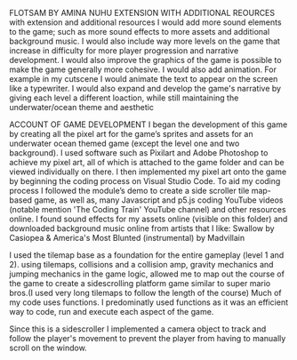 FLOTSAM BY AMINA NUHU
EXTENSION WITH ADDITIONAL REOURCES
with extension and additional resources I would add more sound elements to the game; such as more sound effects to more assets and additional background music. I would also include way more levels on the game that increase in difficulty for more player progression and narrative development. I would also improve the graphics of the game is possible to make the game generally more cohesive. I would also add animation. For example in my cutscene I would animate the text to appear on the screen like a typewriter. I would also expand and develop the game's narrative by giving each level a different loaction, while still maintaining the underwater/ocean theme and aesthetic

ACCOUNT OF GAME DEVELOPMENT 
I began the development of this game by creating all the pixel art for the game’s sprites and assets for an underwater ocean themed game (except the level one and two background). I used software such as Pixilart and Adobe Photoshop to achieve my pixel art, all of which is attached to the game folder and can be viewed individually on there. I then implemented my pixel art onto the game by beginning the coding process on Visual Studio Code. To aid my coding process I followed the module’s demo to create a side scroller tile map-based game, as well as, many Javascript and p5.js coding YouTube videos (notable mention 'The Coding Train' YouTube channel) and other resources online. I found sound effects for my assets online (visible on this folder) and downloaded background music online from artists that I like:
Swallow by Casiopea & America's Most Blunted (instrumental) by Madvillain

I used the tilemap base as a foundation for the entire gameplay (level 1 and 2). using tilemaps, collisions and a collision amp, gravity mechanics and jumping mechanics in the game logic, allowed me to map out the course of the game to create a sidescrolling platform game similar to super mario bros.(I used very long tilemaps to follow the length of the course) Much of my code uses functions. I predominatly used functions as it was an efficient way to code, run and execute each aspect of the game. 

Since this is a sidescroller I implemented a camera object to track and follow the player's movement to prevent the player from having to manually scroll on the window. 
